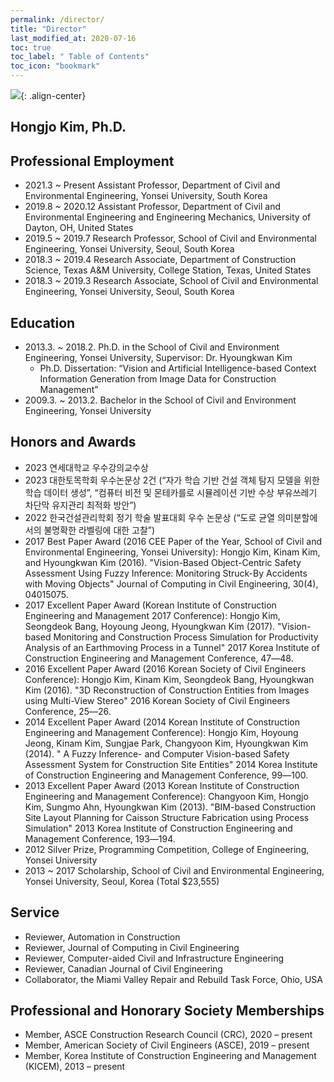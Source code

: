 ```yaml
---
permalink: /director/
title: "Director"
last_modified_at: 2020-07-16
toc: true
toc_label: " Table of Contents"
toc_icon: "bookmark"
---
```


![](/assets/images/arizona_hj_reszied1.jpg){: .align-center}
## Hongjo Kim, Ph.D.

## Professional Employment
* 2021.3 ~ Present  Assistant Professor, Department of Civil and Environmental Engineering, Yonsei University, South Korea 
* 2019.8 ~ 2020.12  Assistant Professor, Department of Civil and Environmental Engineering and Engineering Mechanics, University of Dayton, OH, United States 
* 2019.5 ~ 2019.7	  Research Professor, School of Civil and Environmental Engineering, Yonsei University, Seoul, South Korea
* 2018.3 ~ 2019.4	  Research Associate, Department of Construction Science, Texas A&M University, College Station, Texas, United States
* 2018.3 ~ 2019.3	  Research Associate, School of Civil and Environmental Engineering, Yonsei University, Seoul, South Korea

## Education
* 2013.3. ~ 2018.2.	Ph.D. in the School of Civil and Environment Engineering, Yonsei University, Supervisor: Dr. Hyoungkwan Kim
	* Ph.D. Dissertation: “Vision and Artificial Intelligence-based Context Information Generation from Image Data for Construction Management”
* 2009.3. ~ 2013.2.	Bachelor in the School of Civil and Environment Engineering, Yonsei University

## Honors and Awards
* 2023 연세대학교 우수강의교수상
* 2023 대한토목학회 우수논문상 2건 (“자가 학습 기반 건설 객체 탐지 모델을 위한 학습 데이터 생성”, “컴퓨터 비전 및 몬테카를로 시뮬레이션 기반 수상 부유쓰레기 차단막 유지관리 최적화 방안”)
* 2022 한국건설관리학회 정기 학술 발표대회 우수 논문상 (“도로 균열 의미분할에서의 불명확한 라벨링에 대한 고찰”)
* 2017	Best Paper Award (2016 CEE Paper of the Year, School of Civil and Environmental Engineering, Yonsei University): Hongjo Kim, Kinam Kim, and Hyoungkwan Kim (2016). "Vision-Based Object-Centric Safety Assessment Using Fuzzy Inference: Monitoring Struck-By Accidents with Moving Objects" Journal of Computing in Civil Engineering, 30(4), 04015075.
* 2017	Excellent Paper Award (Korean Institute of Construction Engineering and Management 2017 Conference): Hongjo Kim, Seongdeok Bang, Hoyoung Jeong, Hyoungkwan Kim (2017). "Vision-based Monitoring and Construction Process Simulation for Productivity Analysis of an Earthmoving Process in a Tunnel" 2017 Korea Institute of Construction Engineering and Management Conference, 47―48. 
* 2016	Excellent Paper Award (2016 Korean Society of Civil Engineers Conference): Hongjo Kim, Kinam Kim, Seongdeok Bang, Hyoungkwan Kim (2016). "3D Reconstruction of Construction Entities from Images using Multi-View Stereo" 2016 Korean Society of Civil Engineers Conference, 25―26.
* 2014	Excellent Paper Award (2014 Korean Institute of Construction Engineering and Management Conference): Hongjo Kim, Hoyoung Jeong, Kinam Kim, Sungjae Park, Changyoon Kim, Hyoungkwan Kim (2014). " A Fuzzy Inference- and Computer Vision-based Safety Assessment System for Construction Site Entities" 2014 Korea Institute of Construction Engineering and Management Conference, 99―100.
* 2013	Excellent Paper Award (2013 Korean Institute of Construction Engineering and Management Conference): Changyoon Kim, Hongjo Kim, Sungmo Ahn, Hyoungkwan Kim (2013). "BIM-based Construction Site Layout Planning for Caisson Structure Fabrication using Process Simulation" 2013 Korea Institute of Construction Engineering and Management Conference, 193―194.
* 2012	Silver Prize, Programming Competition, College of Engineering, Yonsei University
* 2013 ~ 2017	Scholarship, School of Civil and Environmental Engineering, Yonsei University, Seoul, Korea (Total $23,555)

## Service
* Reviewer, Automation in Construction
* Reviewer, Journal of Computing in Civil Engineering
* Reviewer, Computer-aided Civil and Infrastructure Engineering
* Reviewer, Canadian Journal of Civil Engineering
* Collaborator, the Miami Valley Repair and Rebuild Task Force, Ohio, USA

## Professional and Honorary Society Memberships
* Member, ASCE Construction Research Council (CRC), 2020 – present
* Member, American Society of Civil Engineers (ASCE), 2019 – present
* Member, Korea Institute of Construction Engineering and Management (KICEM), 2013 – present
